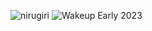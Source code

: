 ![nirugiri](https://img.shields.io/static/v1?label=nirugiri&message=1300950&color=ff69b4)
![Wakeup Early 2023](https://img.shields.io/badge/Wakeup_Early_2023-30/32-blue)
